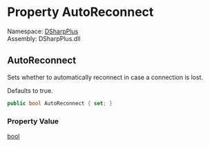 # Property AutoReconnect

Namespace: [DSharpPlus](DSharpPlus.md)  
Assembly: DSharpPlus.dll

## <a id="DSharpPlus_DiscordConfiguration_AutoReconnect"></a>AutoReconnect

<p>Sets whether to automatically reconnect in case a connection is lost.</p>
<p>Defaults to true.</p>

```csharp
public bool AutoReconnect { set; }
```

### Property Value

[bool](https://learn.microsoft.com/dotnet/api/system.boolean)


